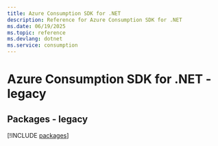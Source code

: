 ```yaml
---
title: Azure Consumption SDK for .NET
description: Reference for Azure Consumption SDK for .NET
ms.date: 06/19/2025
ms.topic: reference
ms.devlang: dotnet
ms.service: consumption
---
```

# Azure Consumption SDK for .NET - legacy
## Packages - legacy
[!INCLUDE [packages](consumption-index.md)]